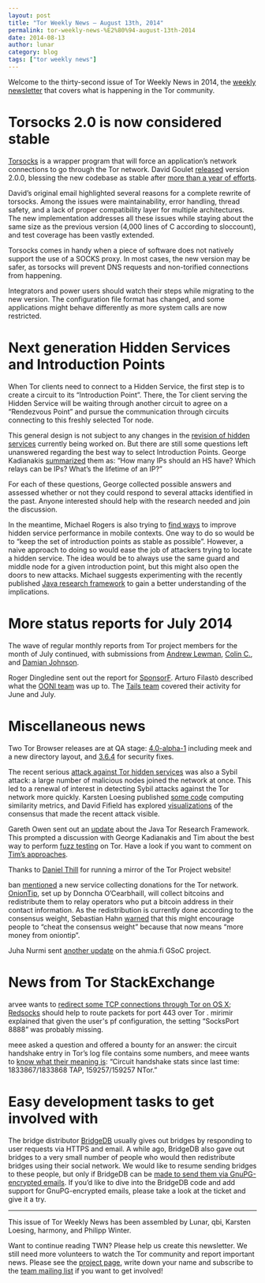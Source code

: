 ```yaml
---
layout: post
title: "Tor Weekly News — August 13th, 2014"
permalink: tor-weekly-news-%E2%80%94-august-13th-2014
date: 2014-08-13
author: lunar
category: blog
tags: ["tor weekly news"]
---
```


Welcome to the thirty-second issue of Tor Weekly News in 2014, the [weekly newsletter](https://lists.torproject.org/cgi-bin/mailman/listinfo/tor-news) that covers what is happening in the Tor community.

# Torsocks 2.0 is now considered stable

[Torsocks](https://gitweb.torproject.org/torsocks.git/blob/HEAD:/README.md) is a wrapper program that will force an application’s network connections to go through the Tor network. David Goulet [released](https://lists.torproject.org/pipermail/tor-dev/2014-August/007330.html) version 2.0.0, blessing the new codebase as stable after [more than a year of efforts](https://lists.torproject.org/pipermail/tor-dev/2013-June/004959.html).

David’s original email highlighted several reasons for a complete rewrite of torsocks. Among the issues were maintainability, error handling, thread safety, and a lack of proper compatibility layer for multiple architectures. The new implementation addresses all these issues while staying about the same size as the previous version (4,000 lines of C according to sloccount), and test coverage has been vastly extended.

Torsocks comes in handy when a piece of software does not natively support the use of a SOCKS proxy. In most cases, the new version may be safer, as torsocks will prevent DNS requests and non-torified connections from happening.

Integrators and power users should watch their steps while migrating to the new version. The configuration file format has changed, and some applications might behave differently as more system calls are now restricted.

# Next generation Hidden Services and Introduction Points

When Tor clients need to connect to a Hidden Service, the first step is to create a circuit to its “Introduction Point”. There, the Tor client serving the Hidden Service will be waiting through another circuit to agree on a “Rendezvous Point” and pursue the communication through circuits connecting to this freshly selected Tor node.

This general design is not subject to any changes in the [revision of hidden services](https://gitweb.torproject.org/torspec.git/blob/HEAD:/proposals/224-rend-spec-ng.txt) currently being worked on. But there are still some questions left unanswered regarding the best way to select Introduction Points. George Kadianakis [summarized](https://lists.torproject.org/pipermail/tor-dev/2014-August/007335.html) them as: “How many IPs should an HS have? Which relays can be IPs? What’s the lifetime of an IP?”

For each of these questions, George collected possible answers and assessed whether or not they could respond to several attacks identified in the past. Anyone interested should help with the research needed and join the discussion.

In the meantime, Michael Rogers is also trying to [find ways](https://fulpool.org/pipermail/hidden-services/2014-August/000019.html) to improve hidden service performance in mobile contexts. One way to do so would be to “keep the set of introduction points as stable as possible”. However, a naive approach to doing so would ease the job of attackers trying to locate a hidden service. The idea would be to always use the same guard and middle node for a given introduction point, but this might also open the doors to new attacks. Michael suggests experimenting with the recently published [Java research framework](https://github.com/drgowen/tor-research-framework) to gain a better understanding of the implications.

# More status reports for July 2014

The wave of regular monthly reports from Tor project members for the month of July continued, with submissions from [Andrew Lewman](https://lists.torproject.org/pipermail/tor-reports/2014-August/000615.html), [Colin C.](https://lists.torproject.org/pipermail/tor-reports/2014-August/000616.html), and [Damian Johnson](https://lists.torproject.org/pipermail/tor-reports/2014-August/000617.html).

Roger Dingledine sent out the report for [SponsorF](https://lists.torproject.org/pipermail/tor-reports/2014-August/000619.html). Arturo Filastò described what the [OONI team](https://lists.torproject.org/pipermail/tor-reports/2014-August/000621.html) was up to. The [Tails team](https://tails.boum.org/news/report_2014_06-07/) covered their activity for June and July.

# Miscellaneous news

Two Tor Browser releases are at QA stage: [4.0-alpha-1](https://lists.torproject.org/pipermail/tor-qa/2014-August/000436.html) including meek and a new directory layout, and [3.6.4](https://lists.torproject.org/pipermail/tor-qa/2014-August/000439.html) for security fixes.

The recent serious [attack against Tor hidden services](https://blog.torproject.org/blog/tor-security-advisory-relay-early-traffic-confirmation-attack) was also a Sybil attack: a large number of malicious nodes joined the network at once. This led to a renewal of interest in detecting Sybil attacks against the Tor network more quickly. Karsten Loesing published [some code](https://github.com/kloesing/SAD) computing similarity metrics, and David Fifield has explored [visualizations](https://bugs.torproject.org/12813) of the consensus that made the recent attack visible.

Gareth Owen sent out an [update](https://lists.torproject.org/pipermail/tor-dev/2014-August/007328.html) about the Java Tor Research Framework. This prompted a discussion with George Kadianakis and Tim about the best way to perform [fuzz testing](https://en.wikipedia.org/wiki/Fuzz_testing) on Tor. Have a look if you want to comment on [Tim’s approaches](https://lists.torproject.org/pipermail/tor-dev/2014-August/007334.html).

Thanks to [Daniel Thill](https://lists.torproject.org/pipermail/tor-mirrors/2014-August/000651.html) for running a mirror of the Tor Project website!

ban [mentioned](https://lists.torproject.org/pipermail/tor-relays/2014-August/005073.html) a new service collecting donations for the Tor network. [OnionTip](https://oniontip.com/), set up by Donncha O’Cearbhaill, will collect bitcoins and redistribute them to relay operators who put a bitcoin address in their contact information. As the redistribution is currently done according to the consensus weight, Sebastian Hahn [warned](https://lists.torproject.org/pipermail/tor-relays/2014-August/005077.html) that this might encourage people to “cheat the consensus weight” because that now means “more money from oniontip”.

Juha Nurmi sent [another update](https://lists.torproject.org/pipermail/tor-reports/2014-August/000620.html) on the ahmia.fi GSoC project.

# News from Tor StackExchange

arvee wants to [redirect some TCP connections through Tor on OS X](https://tor.stackexchange.com/q/3802/88); [Redsocks](http://darkk.net.ru/redsocks/) should help to route packets for port 443 over Tor . mirimir explained that given the user's pf configuration, the setting “SocksPort 8888” was probably missing.

meee asked a question and offered a bounty for an answer: the circuit handshake entry in Tor’s log file contains some numbers, and meee wants to [know what their meaning is](https://tor.stackexchange.com/q/3213/88): “Circuit handshake stats since last time: 1833867/1833868 TAP, 159257/159257 NTor.”

# Easy development tasks to get involved with

The bridge distributor [BridgeDB](https://bridges.torproject.org/) usually gives out bridges by responding to user requests via HTTPS and email. A while ago, BridgeDB also gave out bridges to a very small number of people who would then redistribute bridges using their social network. We would like to resume sending bridges to these people, but only if BridgeDB can be [made to send them via GnuPG-encrypted emails](https://bugs.torproject.org/9332). If you’d like to dive into the BridgeDB code and add support for GnuPG-encrypted emails, please take a look at the ticket and give it a try.

* * *

This issue of Tor Weekly News has been assembled by Lunar, qbi, Karsten Loesing, harmony, and Philipp Winter.

Want to continue reading TWN? Please help us create this newsletter. We still need more volunteers to watch the Tor community and report important news. Please see the [project page](https://trac.torproject.org/projects/tor/wiki/TorWeeklyNews), write down your name and subscribe to the [team mailing list](https://lists.torproject.org/cgi-bin/mailman/listinfo/news-team) if you want to get involved!


